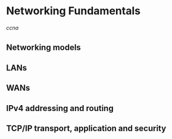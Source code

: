# Networking Fundamentals
###### ccna

## Networking models

## LANs

## WANs

## IPv4 addressing and routing

## TCP/IP transport, application and security
